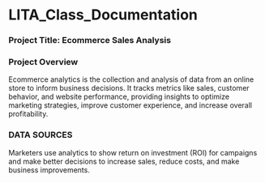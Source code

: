 # LITA_Class_Documentation

### Project Title: Ecommerce Sales Analysis

### Project Overview
Ecommerce analytics is the collection and analysis of data from an online store to inform business decisions. It tracks metrics like sales, customer behavior, and website performance, providing insights to optimize marketing strategies, improve customer experience, and increase overall profitability.

### DATA SOURCES
Marketers use analytics to show return on investment (ROI) for campaigns and make better decisions to increase sales, reduce costs, and make business improvements. 
